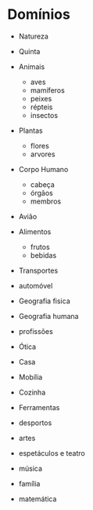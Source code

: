 # Domínios

- Natureza

- Quinta 

- Animais 
  - aves
  - mamíferos
  - peixes
  - répteis
  - insectos

- Plantas
  - flores
  - arvores

- Corpo Humano 
  - cabeça
  - órgãos
  - membros

- Avião

- Alimentos 
  - frutos
  - bebidas
 
- Transportes

- automóvel

- Geografia fisica
- Geografia humana

- profissões


- Ótica

- Casa 

- Mobília 

- Cozinha

- Ferramentas

- desportos

- artes

- espetáculos e teatro

- música

- família

- matemática
